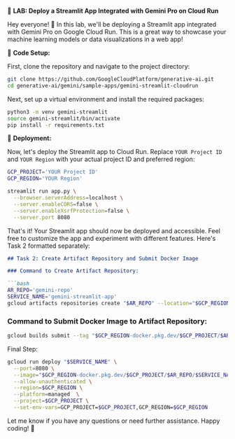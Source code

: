 
🚀 **LAB: Deploy a Streamlit App Integrated with Gemini Pro on Cloud Run**

Hey everyone! 👋 In this lab, we'll be deploying a Streamlit app integrated with Gemini Pro on Google Cloud Run. This is a great way to showcase your machine learning models or data visualizations in a web app!

🔧 **Code Setup:**

First, clone the repository and navigate to the project directory:

```bash
git clone https://github.com/GoogleCloudPlatform/generative-ai.git
cd generative-ai/gemini/sample-apps/gemini-streamlit-cloudrun
```

Next, set up a virtual environment and install the required packages:

```bash
python3 -m venv gemini-streamlit
source gemini-streamlit/bin/activate
pip install -r requirements.txt
```

🚀 **Deployment:**

Now, let's deploy the Streamlit app to Cloud Run. Replace `YOUR Project ID` and `YOUR Region` with your actual project ID and preferred region:

```bash
GCP_PROJECT='YOUR Project ID'
GCP_REGION='YOUR Region'

streamlit run app.py \
  --browser.serverAddress=localhost \
  --server.enableCORS=false \
  --server.enableXsrfProtection=false \
  --server.port 8080
```

That's it! Your Streamlit app should now be deployed and accessible. Feel free to customize the app and experiment with different features.
Here's Task 2 formatted separately:

```markdown
## Task 2: Create Artifact Repository and Submit Docker Image

### Command to Create Artifact Repository:

```bash
AR_REPO='gemini-repo'
SERVICE_NAME='gemini-streamlit-app' 
gcloud artifacts repositories create "$AR_REPO" --location="$GCP_REGION" --repository-format=Docker
```

### Command to Submit Docker Image to Artifact Repository:

```bash
gcloud builds submit --tag "$GCP_REGION-docker.pkg.dev/$GCP_PROJECT/$AR_REPO/$SERVICE_NAME"
```

Final Step:

```bash
gcloud run deploy "$SERVICE_NAME" \
  --port=8080 \
  --image="$GCP_REGION-docker.pkg.dev/$GCP_PROJECT/$AR_REPO/$SERVICE_NAME" \
  --allow-unauthenticated \
  --region=$GCP_REGION \
  --platform=managed  \
  --project=$GCP_PROJECT \
  --set-env-vars=GCP_PROJECT=$GCP_PROJECT,GCP_REGION=$GCP_REGION
```

Let me know if you have any questions or need further assistance. Happy coding! 🚀


